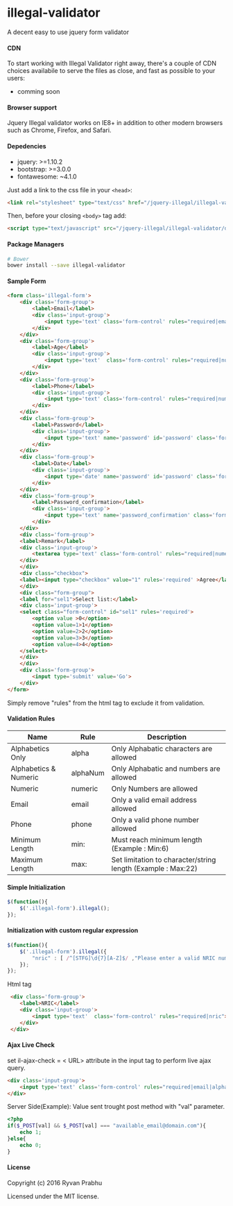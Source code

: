 # illegal-validator
A decent easy to use jquery form validator 


#### CDN

To start working with Illegal Validator right away, there's a couple of CDN choices availabile
to serve the files as close, and fast as possible to your users:

- comming soon

#### Browser support

Jquery Illegal validator works on IE8+ in addition to other modern browsers such as Chrome, Firefox, and Safari.

#### Depedencies

- jquery: >=1.10.2
- bootstrap: >=3.0.0
- fontawesome: ~4.1.0 

Just add a link to the css file in your `<head>`:
```html
<link rel="stylesheet" type="text/css" href="/jquery-illegal/illegal-validator/dist/css/jquery.illegal.css"/>
```

Then, before your closing ```<body>``` tag add:

```html
<script type="text/javascript" src="/jquery-illegal/illegal-validator/dist/js/jquery.illegal.js"></script>
```


#### Package Managers

```sh
# Bower
bower install --save illegal-validator

```

#### Sample Form

```html
<form class='illegal-form'>
	<div class='form-group'>
		<label>Email</label>
		<div class='input-group'>
			<input type='text' class='form-control' rules="required|email|alpha|max:20|min:7" il-ajax-check='check.php' >
		</div>
	</div>
	<div class='form-group'>
		<label>Age</label>
		<div class='input-group'>
			<input type='text'  class='form-control' rules="required|numeric|max:3">
		</div>
	</div>
	<div class='form-group'>
		<label>Phone</label>
		<div class='input-group'>
			<input type='text' class='form-control' rules="required|numeric|min:9|max:18">
		</div>
	</div>
	<div class='form-group'>
		<label>Password</label>
		<div class='input-group'>
			<input type='text' name='password' id='password' class='form-control' >	
		</div>
	</div>
	<div class='form-group'>
		<label>Date</label>
		<div class='input-group'>
			<input type='date' name='password' id='password' class='form-control'  rules="required">
		</div>
	</div>
	<div class='form-group'>
		<label>Password_confirmation</label>
		<div class='input-group'>
			<input type='text' name='password_confirmation' class='form-control' rules="required|numeric|min:6|max:9|confirmation:password" >
		</div>
	</div>
	<div class='form-group'>
	<label>Remark</label>
	<div class='input-group'>
		<textarea type='text' class='form-control' rules="required|numeric|min:9|max:8"></textarea> 
	</div>
	</div>
	<div class="checkbox">
	<label><input type="checkbox" value="1" rules='required' >Agree</label>
	</div>
	<div class="form-group">
	<label for="sel1">Select list:</label>
	<div class='input-group'>
	<select class="form-control" id="sel1" rules='required'>
		<option value >0</option>
		<option value=1>1</option>
		<option value=2>2</option>
		<option value=3>3</option>
		<option value=4>4</option>
	</select>
	</div>
	</div>
	<div class='form-group'>
		<input type='submit' value='Go'>	
	</div>
</form>
```

Simply remove "rules" from the html tag to exclude it from validation.

#### Validation Rules

Name | Rule | Description
------ | ---- | -----------
Alphabetics Only | alpha | Only Alphabatic characters are allowed
Alphabetics & Numeric |alphaNum | Only Alphabatic and numbers are allowed
Numeric | numeric | Only Numbers are allowed
Email | email | Only a valid email address allowed
Phone | phone | Only a valid phone number allowed
Minimum Length| min:<n> | Must reach minimum length (Example : Min:6)
Maximum Length| max:<n> | Set limitation to character/string length  (Example : Max:22)

#### Simple Initialization

```javascript
$(function(){
	$('.illegal-form').illegal();
});
```

#### Initialization with custom regular expression

```javascript
$(function(){
	$('.illegal-form').illegal({
		"nric" : [ /^[STFG]\d{7}[A-Z]$/ ,"Please enter a valid NRIC number"], //Custom Regex
	});
});
```
Html tag

```html
 <div class='form-group'>
	<label>NRIC</label>
	<div class='input-group'>
	    <input type='text'  class='form-control' rules="required|nric">
	</div>
 </div>
```
#### Ajax Live Check

set il-ajax-check = < URL> attribute in the input tag to perform live ajax query.

```html
<div class='input-group'>
    <input type='text' class='form-control' rules="required|email|alpha|max:20|min:7" il-ajax-check='check.php' >
</div>
```
Server Side(Example):
Value sent trought post method with "val" parameter.

```php
<?php
if($_POST[val] && $_POST[val] === "available_email@domain.com"){
	echo 1;
}else{
	echo 0;
}
```
#### License

Copyright (c) 2016 Ryvan Prabhu

Licensed under the MIT license.

